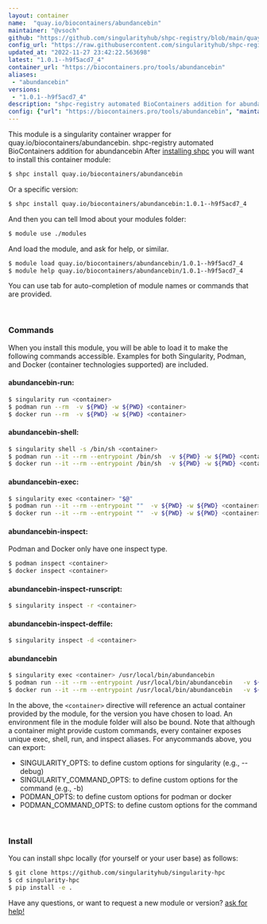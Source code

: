 ```yaml
---
layout: container
name:  "quay.io/biocontainers/abundancebin"
maintainer: "@vsoch"
github: "https://github.com/singularityhub/shpc-registry/blob/main/quay.io/biocontainers/abundancebin/container.yaml"
config_url: "https://raw.githubusercontent.com/singularityhub/shpc-registry/main/quay.io/biocontainers/abundancebin/container.yaml"
updated_at: "2022-11-27 23:42:22.563698"
latest: "1.0.1--h9f5acd7_4"
container_url: "https://biocontainers.pro/tools/abundancebin"
aliases:
 - "abundancebin"
versions:
 - "1.0.1--h9f5acd7_4"
description: "shpc-registry automated BioContainers addition for abundancebin"
config: {"url": "https://biocontainers.pro/tools/abundancebin", "maintainer": "@vsoch", "description": "shpc-registry automated BioContainers addition for abundancebin", "latest": {"1.0.1--h9f5acd7_4": "sha256:e76410ccbe886ff5c22e61568f392b8bcbd4f7afc05afd2b82dca10ce3569623"}, "tags": {"1.0.1--h9f5acd7_4": "sha256:e76410ccbe886ff5c22e61568f392b8bcbd4f7afc05afd2b82dca10ce3569623"}, "docker": "quay.io/biocontainers/abundancebin", "aliases": {"abundancebin": "/usr/local/bin/abundancebin"}}
---
```


This module is a singularity container wrapper for quay.io/biocontainers/abundancebin.
shpc-registry automated BioContainers addition for abundancebin
After [installing shpc](#install) you will want to install this container module:


```bash
$ shpc install quay.io/biocontainers/abundancebin
```

Or a specific version:

```bash
$ shpc install quay.io/biocontainers/abundancebin:1.0.1--h9f5acd7_4
```

And then you can tell lmod about your modules folder:

```bash
$ module use ./modules
```

And load the module, and ask for help, or similar.

```bash
$ module load quay.io/biocontainers/abundancebin/1.0.1--h9f5acd7_4
$ module help quay.io/biocontainers/abundancebin/1.0.1--h9f5acd7_4
```

You can use tab for auto-completion of module names or commands that are provided.

<br>

### Commands

When you install this module, you will be able to load it to make the following commands accessible.
Examples for both Singularity, Podman, and Docker (container technologies supported) are included.

#### abundancebin-run:

```bash
$ singularity run <container>
$ podman run --rm  -v ${PWD} -w ${PWD} <container>
$ docker run --rm  -v ${PWD} -w ${PWD} <container>
```

#### abundancebin-shell:

```bash
$ singularity shell -s /bin/sh <container>
$ podman run --it --rm --entrypoint /bin/sh  -v ${PWD} -w ${PWD} <container>
$ docker run --it --rm --entrypoint /bin/sh  -v ${PWD} -w ${PWD} <container>
```

#### abundancebin-exec:

```bash
$ singularity exec <container> "$@"
$ podman run --it --rm --entrypoint ""  -v ${PWD} -w ${PWD} <container> "$@"
$ docker run --it --rm --entrypoint ""  -v ${PWD} -w ${PWD} <container> "$@"
```

#### abundancebin-inspect:

Podman and Docker only have one inspect type.

```bash
$ podman inspect <container>
$ docker inspect <container>
```

#### abundancebin-inspect-runscript:

```bash
$ singularity inspect -r <container>
```

#### abundancebin-inspect-deffile:

```bash
$ singularity inspect -d <container>
```


#### abundancebin

```bash
$ singularity exec <container> /usr/local/bin/abundancebin
$ podman run --it --rm --entrypoint /usr/local/bin/abundancebin   -v ${PWD} -w ${PWD} <container> -c " $@"
$ docker run --it --rm --entrypoint /usr/local/bin/abundancebin   -v ${PWD} -w ${PWD} <container> -c " $@"
```



In the above, the `<container>` directive will reference an actual container provided
by the module, for the version you have chosen to load. An environment file in the
module folder will also be bound. Note that although a container
might provide custom commands, every container exposes unique exec, shell, run, and
inspect aliases. For anycommands above, you can export:

 - SINGULARITY_OPTS: to define custom options for singularity (e.g., --debug)
 - SINGULARITY_COMMAND_OPTS: to define custom options for the command (e.g., -b)
 - PODMAN_OPTS: to define custom options for podman or docker
 - PODMAN_COMMAND_OPTS: to define custom options for the command

<br>

### Install

You can install shpc locally (for yourself or your user base) as follows:

```bash
$ git clone https://github.com/singularityhub/singularity-hpc
$ cd singularity-hpc
$ pip install -e .
```

Have any questions, or want to request a new module or version? [ask for help!](https://github.com/singularityhub/singularity-hpc/issues)